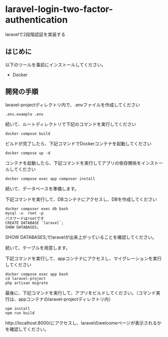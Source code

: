 # laravel-login-two-factor-authentication

laravelで2段階認証を実装する

## はじめに
以下のツールを事前にインストールしてください。

- Docker

## 開発の手順

laravel-projectディレクトリ内で、.envファイルを作成してください

```
.env.example .env  
```

続いて、ルートディレクトリで下記のコマンドを実行してください

```
docker compose build
```

ビルドが完了したら、下記コマンドでDockerコンテナを起動してください

```
docker compose up -d
```

コンテナを起動したら、下記コマンドを実行してアプリの依存関係をインストールしてください

```
docker compose exec app composer install
```

続いて、データベースを準備します。

下記コマンドを実行して、DBコンテナにアクセスし、DBを作成してください

```
docker composer exec db bash
mysql -u  root -p
パスワードはrootです
CREATE DATABASE `laravel`;
SHOW DATABASES;
```

SHOW DATABASES;でlaravelが出来上がっていることを確認してください。

続いて、テーブルを用意します。

下記コマンドを実行して、appコンテナにアクセスし、マイグレーションを実行してください

```
docker compose exec app bash
cd laravel-project
php artisan migrate
```

最後に、下記コマンドを実行して、アプリをビルドしてください。（コマンド実行は、appコンテナのlaravel-projectディレクトリ内）

```
npm install
npm run build
```

http://localhost:8000/にアクセスし、laravelのwelcomeページが表示されるかを確認してください。


